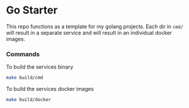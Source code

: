 # Go Starter

This repo functions as a template for my golang projects. Each dir in `cmd/` will result in a separate service and will result in an individual docker images.

### Commands

To build the services binary

```bash
make build/cmd
```

To build the services docker images

```bash
make build/docker
```
